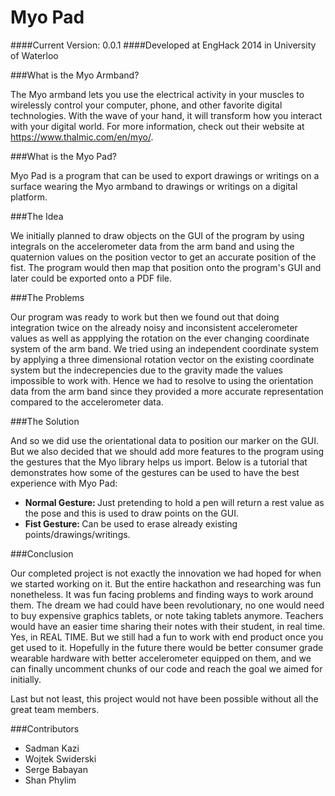 Myo Pad
=======
####Current Version: 0.0.1
####Developed at EngHack 2014 in University of Waterloo

###What is the Myo Armband?

The Myo armband lets you use the electrical activity in your muscles to wirelessly control your computer, phone, and other favorite digital technologies. With the wave of your hand, it will transform how you interact with your digital world. For more information, check out their website at https://www.thalmic.com/en/myo/.

###What is the Myo Pad?

Myo Pad is a program that can be used to export drawings or writings on a surface wearing the Myo armband to drawings or writings on a digital platform.

###The Idea

We initially planned to draw objects on the GUI of the program by using integrals on the accelerometer data from the arm band and using the quaternion values on the position vector to get an accurate position of the fist. The program would then map that position onto the program's GUI and later could be exported onto a PDF file.

###The Problems

Our program was ready to work but then we found out that doing integration twice on the already noisy and inconsistent accelerometer values as well as appplying the rotation on the ever changing coordinate system of the arm band. We tried using an independent coordinate system by applying a three dimensional rotation vector on the existing coordinate system but the indecrepencies due to the gravity made the values impossible to work with. Hence we had to resolve to using the orientation data from the arm band since they provided a more accurate representation compared to the accelerometer data.

###The Solution

And so we did use the orientational data to position our marker on the GUI. But we also decided that we should add more features to the program using the gestures that the Myo library helps us import. Below is a tutorial that demonstrates how some of the gestures can be used to have the best experience with Myo Pad:


* <strong>Normal Gesture: </strong> Just pretending to hold a pen will return a rest value as the pose and this is used to draw points on the GUI.
* <strong>Fist Gesture: </strong> Can be used to erase already existing points/drawings/writings.

###Conclusion

Our completed project is not exactly the innovation we had hoped for when we started working on it. But the entire hackathon and researching was fun nonetheless. It was fun facing problems and finding ways to work around them. The dream we had could have been revolutionary, no one would need to buy expensive graphics tablets, or note taking tablets anymore. Teachers would have an easier time sharing their notes with their student, in real time. Yes, in REAL TIME. But we still had a fun to work with end product once you get used to it. Hopefully in the future there would be better consumer grade wearable hardware with better accelerometer equipped on them, and we can finally uncomment chunks of our code and reach the goal we aimed for initially.

Last but not least, this project would not have been possible without all the great team members.

###Contributors

* Sadman Kazi
* Wojtek Swiderski
* Serge Babayan
* Shan Phylim
